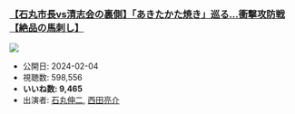 ### [【石丸市長vs清志会の裏側】「あきたかた焼き」巡る…衝撃攻防戦【絶品の馬刺し】](https://www.youtube.com/watch?v=y_40eyauBAk)
[![](https://img.youtube.com/vi/y_40eyauBAk/sddefault.jpg)](https://www.youtube.com/watch?v=y_40eyauBAk)
-   公開日: 2024-02-04
-   視聴数: 598,556
-   **いいね数: 9,465**
-   出演者: [石丸伸二](/rehacq_fan/people/石丸伸二 "wikilink"), [西田亮介](/rehacq_fan/people/西田亮介 "wikilink")
